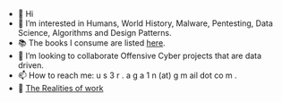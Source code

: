 - 👋 Hi
- 👀 I’m interested in Humans, World History, Malware, Pentesting, Data Science, Algorithms and Design Patterns.
- 📚 The books I consume are listed [here](https://github.com/YorkshireGold/YorkshireGold/blob/main/books.md).
- 💞️ I’m looking to collaborate Offensive Cyber projects that are data driven.
- 📫 How to reach me: u s 3 r . a g a 1 n (at) g m ail dot co m .
- :wrench: [The Realities of work](https://github.com/YorkshireGold/YorkshireGold/blob/main/UniversalitiesOfWork.md)

<!---
YorkshireGold/YorkshireGold is a ✨ special ✨ repository because its `README.md` (this file) appears on your GitHub profile.
You can click the Preview link to take a look at your changes.
--->
